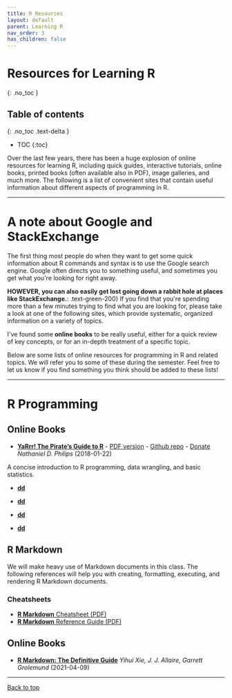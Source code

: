```yaml
---
title: R Resources
layout: default
parent: Learning R
nav_order: 3
has_children: false
---
```


# Resources for Learning R
{: .no_toc }

## Table of contents
{: .no_toc .text-delta }

- TOC
{:toc}

Over the last few years, there has been a huge explosion of online resources for learning R, including quick guides, interactive tutorials, online books, printed books (often available also in PDF), image galleries, and much more. The following is a list of convenient sites that contain useful information about different aspects of programming in R.

---

# A note about Google and StackExchange

The first thing most people do when they want to get some quick information about R commands and syntax is to use the Google search engine. Google often directs you to something useful, and sometimes you get what you're looking for right away.

**HOWEVER, you can also easily get lost going down a rabbit hole at places like StackExchange.**: .text-green-200} If you find that you're spending more than a few minutes trying to find what you are looking for, please take a look at one of the following sites, which provide systematic, organized information on a variety of topics.

I've found some **online books** to be really useful, either for a quick review of key concepts, or for an in-depth treatment of a specific topic.

Below are some lists of online resources for programming in R and related topics. We will refer you to some of these during the semester. Feel free to let us know if you find something you think should be added to these lists!

---

# R Programming

## Online Books

- [**YaRrr! The Pirate’s Guide to R**](https://bookdown.org/ndphillips/YaRrr/) - [PDF version](https://bookdown.org/ndphillips/YaRrr/YaRrr.pdf) - [Github repo](https://github.com/ndphillips/ThePiratesGuideToR) - [Donate](https://ndphillips.github.io/piratesguide.html)
_Nathaniel D. Philips_ (2018-01-22)

A concise introduction to R programming, data wrangling, and basic statistics.

- [**dd**]()

- [**dd**]()

- [**dd**]()

- [**dd**]()


## R Markdown

We will make heavy use of Markdown documents in this class. The following references will help you with creating, formatting, executing, and rendering R Markdown documents.

### Cheatsheets

* [**R Markdown** Cheatsheet (PDF)](https://github.com/rstudio/cheatsheets/raw/master/rmarkdown-2.0.pdf)
* [**R Markdown** Reference Guide (PDF)](https://www.rstudio.com/wp-content/uploads/2015/03/rmarkdown-reference.pdf)

## Online Books

* [**R Markdown: The Definitive Guide**](https://bookdown.org/yihui/rmarkdown/)
_Yihui Xie, J. J. Allaire, Garrett Grolemund_ (2021-04-09)


---

[Back to top](#top)

